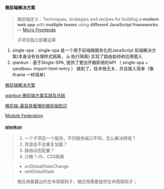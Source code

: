#### 微前端解决方案

> 微前端定义：Techniques, strategies and recipes for building a **modern web app** with **multiple teams** using **different JavaScript frameworks**. — [Micro Frontends](https://micro-frontends.org/) 
>
> 子项目独立部署运算

1. single-spa：single-spa 是一个用于前端微服务化的JavaScript 前端解决方案(本身没有处理样式隔离， js 执行隔离) 实现了路由劫持和应用载入
2. qiankun：基于Single-SPA, 提供了更加开箱即用的API （ single-spa + sandbox+ import-html-entry ） 做到了，技术栈无关、并且接入简单（像iframe 一样简单）




[微前端解决方案](https://segmentfault.com/a/1190000040275586) 

[qiankun 微前端方案实践及总结](https://juejin.cn/post/6844904185910018062#heading-29) 

[微前端-最容易看懂的微前端知识](https://juejin.cn/post/6844904162509979662) 

[Module Federation](https://stackblitz.com/github/webpack/webpack.js.org/tree/master/examples/module-federation?file=README.md&terminal=start&terminal=) 

#### [qiankun](https://www.npmjs.com/package/qiankun) 

> 1. 一个子项目一个服务，不同服务端口不同，怎么解决跨域？
> 2. 资源会不会重复加载？
> 3. 路由动态配置？
> 4. 沙箱？JS、CSS隔离



> - onGlobalStateChange
> - setGlobalState



> 微应用暴露出的生命周期钩子，微应用需要提供生命周期钩子；

